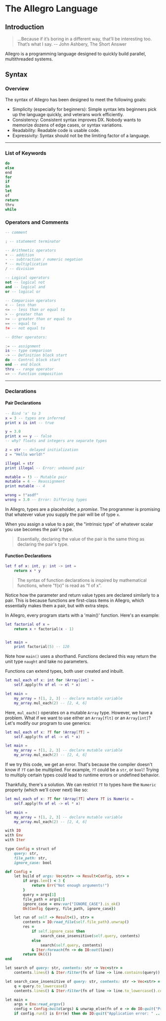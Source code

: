 # The Allegro Language

## Introduction

> ...Because if it’s boring
> in a different way, that’ll be interesting too.
> That’s what I say.
> -- John Ashbery, The Short Answer


Allegro is a programming language designed to quickly build parallel, multithreaded systems.

## Syntax

### Overview

The syntax of Allegro has been designed to meet the following goals:

* Simplicity (especially for beginners): Simple syntax lets beginners pick up the language quickly, and veterans work efficiently.
* Consistency: Consistent syntax improves DX. Nobody wants to memorize dozens of edge cases, or syntax variations.
* Readability: Readable code is usable code.
* Expressivity: Syntax should not be the limiting factor of a language.

---

### List of Keywords

```rust
do
else
end
for
if
in
let
of
return
thru
while
```

### Operators and Comments

``` lua
-- comment

; -- statement terminator

-- Arithmetic operators
+ -- addition
- -- subtraction / numeric negation
* -- multiplication
/ -- division

-- Logical operators
not -- logical not
and -- logical and
or -- logical or

-- Comparison operators
< -- less than
<= -- less than or equal to
> -- greater than
>= -- greater than or equal to
== -- equal to
!= -- not equal to

-- Other operators:

:= -- assignment
is -- type comparison
-> -- Definition block start
do -- Control block start
end -- end block
thru -- range operator
=> -- Function composition
```

---

### Declarations

#### Pair Declarations

``` lua
-- Bind 'x' to 3
x = 3 -- types are inferred
print x is int -- true

y = 3.0
print x == y -- false
-- why? floats and integers are separate types

z = str -- delayed initialization
z = "Hello world!"

illegal = str
print illegal -- Error: unbound pair

mutable = !3 -- Mutable pair
mutable = 4 -- Reassignment
print mutable -- 4

wrong = !"asdf"
wrong = 3.0 -- Error: Differing types
```

 In Allegro, types are a placeholder, a *promise*. The programmer is promising that whatever value you supply the pair will be of type `x`.

When you assign a value to a pair, the "intrinsic type" of whatever scalar you use becomes the pair's type.

>Essentially, declaring the value of the pair is the same thing as declaring the pair's type.

#### Function Declarations

```lua
let f of x: int, y: int -> int = 
    return x * y
```

>The syntax of function declarations is inspired by mathematical functions, where "f(x)" is read as "f of x".

Notice how the parameter and return value types are declared similarly to a pair. This is because functions are first-class items in Allegro, which essentially makes them a pair, but with extra steps.

In Allegro, every program starts with a 'main()' function. Here's an example:

```lua
let factorial of x = 
    return x + factorial(x - 1)


let main =
    print factorial(5) -- 120
```

Note how `main()` uses a shorthand. Functions declared this way return the unit type `naught` and take no parameters.

Functions can extend types, both user created and inbuilt. 
```lua
let mul_each of x: int for !Array[int] =
    self.apply(fn of el -> el * x)

let main =
    my_array = ![1, 2, 3] -- declare mutable variable
    my_array.mul_each(2) -- [2, 4, 6]
```

Here, `mul_each()` operates on a mutable `Array` type. However, we have a problem. What if we want to use either an `Array[flt]` or an `Array[int]`? Let's modify our program to use generics:

```lua
let mul_each of x: ?T for !Array[?T] =
    self.apply(fn of el -> el * x)

let main =
    my_array = ![1, 2, 3] -- declare mutable variable
    my_array.mul_each(2) -- [2, 4, 6]
```

If we try this code, we get an error. That's because the compiler doesn't know if `?T` can be multiplied. For example, `?T` could be a `str`, or `bool`! Trying to multiply certain types could lead to runtime errors or undefined behavior.

Thankfully, there's a solution. We can restrict `?T` to types have the `Numeric` property (which we'll cover next) like so:
 
```lua
let mul_each of x: ?T for !Array[?T] where ?T is Numeric =
    self.apply(fn of el -> el * x)

let main =
    my_array = ![1, 2, 3] -- declare mutable variable
    my_array.mul_each(2) -- [2, 4, 6]
```




```ruby
with IO
with Env
with Iter

type Config = struct of 
	query: str,
	file_path: str,
	ignore_case: bool

def Config =
	let build of args: Vec<str> -> Result<Config, str> =
		if args.len() < 3 {
			return Err("Not enough arguments!")
		}
		query = args[1]
		file_path = args[2]
		ignore_case = env:var("IGNORE_CASE").is_ok()
		Ok(Config {query, file_path, ignore_case})

	let run of self -> Result<(), str> =
		contents = IO:read_file(self.file_path).unwrap()
		res = 
			if self.ignore_case then 
				search_case_insensitive(self.query, contents) 
			else 
				search(self.query, contents)
			& Iter:foreach(fn -> do IO:out(line))
		return Ok(())
end

let search of query: str, contents: str -> Vec<str> =
	contents.lines() & Iter:filter(fn of line -> line.contains(query))

let search_case_insensitive of query: str, contents: str -> Vec<str> =
	q = query.to_lowercase()
	contents.lines() & Iter:filter(fn of line -> line.to_lowercase().contains(q))

let main =
	args = Env:read_argsv()
	config = Config:build(args) & unwrap_else(fn of e -> do IO:quit("Problem parsing arguments: " .. e, 1))
	if config.run() is Err(e) then do IO:quit("Application error: " .. e, 1) else IO:exit(0)
	
```
